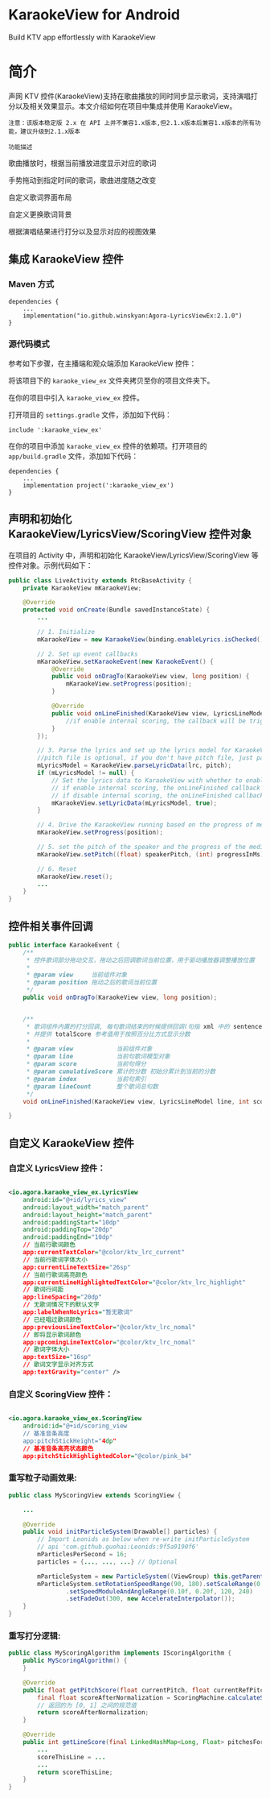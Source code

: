 # KaraokeView for Android

Build KTV app effortlessly with KaraokeView

# 简介

声网 KTV 控件(KaraokeView)支持在歌曲播放的同时同步显示歌词，支持演唱打分以及相关效果显示。本文介绍如何在项目中集成并使用 KaraokeView。

`注意：该版本稳定版 2.x 在 API 上并不兼容1.x版本,但2.1.x版本后兼容1.x版本的所有功能，建议升级到2.1.x版本`

`功能描述`

歌曲播放时，根据当前播放进度显示对应的歌词

手势拖动到指定时间的歌词，歌曲进度随之改变

自定义歌词界面布局

自定义更换歌词背景

根据演唱结果进行打分以及显示对应的视图效果

## 集成 KaraokeView 控件

### Maven 方式

```
dependencies {
    ...
    implementation("io.github.winskyan:Agora-LyricsViewEx:2.1.0")
}
```

### 源代码模式

参考如下步骤，在主播端和观众端添加 KaraokeView 控件：

将该项目下的 `karaoke_view_ex` 文件夹拷贝至你的项目文件夹下。

在你的项目中引入 `karaoke_view_ex` 控件。

打开项目的 `settings.gradle` 文件，添加如下代码：

```
include ':karaoke_view_ex'
```

在你的项目中添加 `karaoke_view_ex` 控件的依赖项。打开项目的 `app/build.gradle` 文件，添加如下代码：

```
dependencies {
    ...
    implementation project(':karaoke_view_ex')
}
```

## 声明和初始化 KaraokeView/LyricsView/ScoringView 控件对象

在项目的 Activity 中，声明和初始化 KaraokeView/LyricsView/ScoringView 等控件对象。示例代码如下：

```Java
public class LiveActivity extends RtcBaseActivity {
    private KaraokeView mKaraokeView;

    @Override
    protected void onCreate(Bundle savedInstanceState) {
        ...

        // 1. Initialize
        mKaraokeView = new KaraokeView(binding.enableLyrics.isChecked() ? binding.lyricsView : null, binding.enableScoring.isChecked() ? binding.scoringView : null);

        // 2. Set up event callbacks
        mKaraokeView.setKaraokeEvent(new KaraokeEvent() {
            @Override
            public void onDragTo(KaraokeView view, long position) {
                mKaraokeView.setProgress(position);
            }

            @Override
            public void onLineFinished(KaraokeView view, LyricsLineModel line, int score, int cumulativeScore, int index, int lineCount) {
                //if enable internal scoring, the callback will be triggered when a line of lyrics is finished
            }
        });

        // 3. Parse the lyrics and set up the lyrics model for KaraokeView
        //pitch file is optional, if you don't have pitch file, just pass null
        mLyricsModel = KaraokeView.parseLyricData(lrc, pitch);
        if (mLyricsModel != null) {
            // Set the lyrics data to KaraokeView with whether to enable internal scoring
            // if enable internal scoring, the onLineFinished callback will be triggered when a line of lyrics is finished
            // if disable internal scoring, the onLineFinished callback will not be triggered
            mKaraokeView.setLyricData(mLyricsModel, true);
        }

        // 4. Drive the KaraokeView running based on the progress of media player
        mKaraokeView.setProgress(position);

        // 5. set the pitch of the speaker and the progress of the media player
        mKaraokeView.setPitch((float) speakerPitch, (int) progressInMs);

        // 6. Reset
        mKaraokeView.reset();
        ...
    }
}
```

## 控件相关事件回调

```Java
public interface KaraokeEvent {
    /**
     * 控件歌词部分拖动交互，拖动之后回调歌词当前位置，用于驱动播放器调整播放位置
     *
     * @param view     当前组件对象
     * @param position 拖动之后的歌词当前位置
     */
    public void onDragTo(KaraokeView view, long position);


    /**
     * 歌词组件内置的打分回调, 每句歌词结束的时候提供回调(句指 xml 中的 sentence 节点),
     * 并提供 totalScore 参考值用于按照百分比方式显示分数
     *
     * @param view            当前组件对象
     * @param line            当前句歌词模型对象
     * @param score           当前句得分
     * @param cumulativeScore 累计的分数 初始分累计到当前的分数
     * @param index           当前句索引
     * @param lineCount       整个歌词总句数
     */
    void onLineFinished(KaraokeView view, LyricsLineModel line, int score, int cumulativeScore, int index, int lineCount);

}

```

## 自定义 KaraokeView 控件

### 自定义 LyricsView 控件：

```xml

<io.agora.karaoke_view_ex.LyricsView 
    android:id="@+id/lyrics_view"
    android:layout_width="match_parent" 
    android:layout_height="match_parent"
    android:paddingStart="10dp" 
    android:paddingTop="20dp" 
    android:paddingEnd="10dp"
    // 当前行歌词颜色
    app:currentTextColor="@color/ktv_lrc_current"
    // 当前行歌词字体大小
    app:currentLineTextSize="26sp"
    // 当前行歌词高亮颜色
    app:currentLineHighlightedTextColor="@color/ktv_lrc_highlight"
    // 歌词行间距
    app:lineSpacing="20dp"
    // 无歌词情况下的默认文字
    app:labelWhenNoLyrics="暂无歌词"
    // 已经唱过歌词颜色
    app:previousLineTextColor="@color/ktv_lrc_nomal"
    // 即将显示歌词颜色
    app:upcomingLineTextColor="@color/ktv_lrc_nomal"
    // 歌词字体大小
    app:textSize="16sp"
    // 歌词文字显示对齐方式
    app:textGravity="center" />
```

### 自定义 ScoringView 控件：

```xml

<io.agora.karaoke_view_ex.ScoringView
    android:id="@+id/scoring_view
    // 基准音条高度
    app:pitchStickHeight="4dp"
    // 基准音条高亮状态颜色
    app:pitchStickHighlightedColor="@color/pink_b4"
```

### 重写粒子动画效果:

```Java
public class MyScoringView extends ScoringView {

    ...

    @Override
    public void initParticleSystem(Drawable[] particles) {
        // Import Leonids as below when re-write initParticleSystem
        // api 'com.github.guohai:Leonids:9f5a9190f6'
        mParticlesPerSecond = 16;
        particles = {..., ..., ...} // Optional

        mParticleSystem = new ParticleSystem((ViewGroup) this.getParent(), particles.length * 6, particles, 900);
        mParticleSystem.setRotationSpeedRange(90, 180).setScaleRange(0.7f, 1.6f)
                .setSpeedModuleAndAngleRange(0.10f, 0.20f, 120, 240)
                .setFadeOut(300, new AccelerateInterpolator());
    }
}
```

### 重写打分逻辑:
```Java
public class MyScoringAlgorithm implements IScoringAlgorithm {
    public MyScoringAlgorithm() {
    }

    @Override
    public float getPitchScore(float currentPitch, float currentRefPitch) {
        final float scoreAfterNormalization = ScoringMachine.calculateScore2(0, mScoringLevel, mScoringCompensationOffset, currentPitch, currentRefPitch);
        // 返回的为 [0, 1] 之间的规范值
        return scoreAfterNormalization;
    }

    @Override
    public int getLineScore(final LinkedHashMap<Long, Float> pitchesForLine, final int indexOfLineJustFinished, final LyricsLineModel lineJustFinished) {
        ...
        scoreThisLine = ...
        ...
        return scoreThisLine;
    }
}
```

